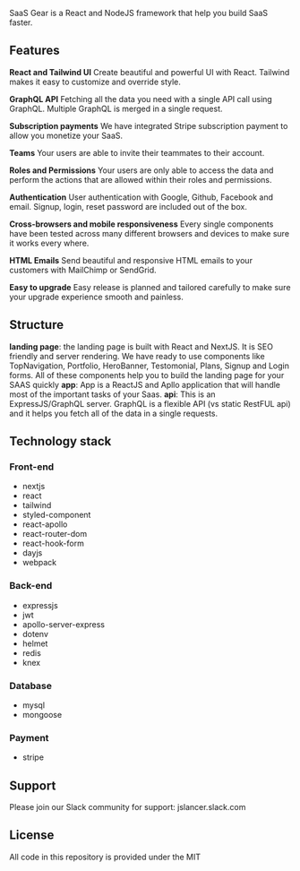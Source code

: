 
SaaS Gear is a React and NodeJS framework that help you build SaaS faster.

## Features
**React and Tailwind UI**
Create beautiful and powerful UI with React. Tailwind makes it easy to customize and override style.

**GraphQL API**
Fetching all the data you need with a single API call using GraphQL. Multiple GraphQL is merged in a single request.

**Subscription payments**
We have integrated Stripe subscription payment to allow you monetize your SaaS.

**Teams**
Your users are able to invite their teammates to their account.

**Roles and Permissions**
Your users are only able to access the data and perform the actions that are allowed within their roles and permissions.

**Authentication**
User authentication with Google, Github, Facebook and email. Signup, login, reset password are included out of the box.

**Cross-browsers and mobile responsiveness**
Every single components have been tested across many different browsers and devices to make sure it works every where.

**HTML Emails**
Send beautiful and responsive HTML emails to your customers with MailChimp or SendGrid.

**Easy to upgrade**
Easy release is planned and tailored carefully to make sure your upgrade experience smooth and painless.

## Structure
**landing page**: the landing page is built with React and NextJS. It is SEO friendly and server rendering. We have ready to use components like TopNavigation, Portfolio, HeroBanner, Testomonial, Plans, Signup and Login forms. All of these components help you to build the landing page for your SAAS quickly
**app**: App is a ReactJS and Apllo application that will handle most of the important tasks of your Saas.
**api**: This is an ExpressJS/GraphQL server. GraphQL is a flexible API (vs static RestFUL api) and it helps you fetch all of the data in a single requests.

## Technology stack

### Front-end
- nextjs
- react
- tailwind
- styled-component
- react-apollo
- react-router-dom
- react-hook-form
- dayjs
- webpack

### Back-end
- expressjs
- jwt
- apollo-server-express
- dotenv
- helmet
- redis
- knex

### Database
- mysql
- mongoose

### Payment
- stripe

## Support
Please join our Slack community for support: jslancer.slack.com

## License
All code in this repository is provided under the MIT
